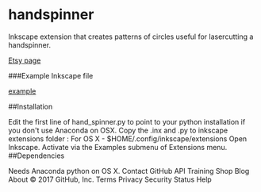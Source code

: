 # handspinner

Inkscape extension that creates patterns of circles
useful for lasercutting a handspinner.

[Etsy page](https://www.etsy.com/fr/search?q=hand+spinner+toy)

###Example Inkscape file

[example](https://github.com/macbuse/handspinner/blob/master/hand_spinner.svg) 


##Installation

Edit the first line of hand_spinner.py to point to your python installation if you don't use Anaconda on OSX.
Copy the .inx and .py to inkscape extensions folder : For OS X - $HOME/.config/inkscape/extensions
Open Inkscape.
Activate via the Examples submenu of Extensions menu.
##Dependencies

Needs Anaconda python on OS X.
Contact GitHub API Training Shop Blog About
© 2017 GitHub, Inc. Terms Privacy Security Status Help
